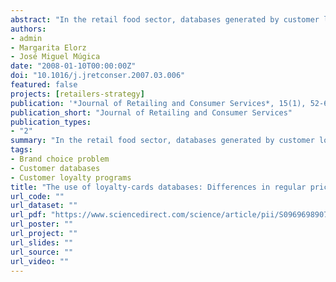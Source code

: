 ```yaml
---
abstract: "In the retail food sector, databases generated by customer loyalty programs are becoming increasingly important. The information stored in them helps retailers' decisions relating to pricing policies, promotions, inventories and category management in general. This paper analyzes the data on loyalty-card holders for 10 different product categories using multinomial logit models, and finds that the brand choice information may not be applicable to all purchases made in the outlet. Loyalty-card holders exhibit some distinctive behavior. When there are differences, card holders are less sensitive to regular prices, but they are more sensitive for price promotions in certain product categories."
authors:
- admin
- Margarita Elorz
- José Miguel Múgica
date: "2008-01-10T00:00:00Z"
doi: "10.1016/j.jretconser.2007.03.006"
featured: false
projects: [retailers-strategy]
publication: '*Journal of Retailing and Consumer Services*, 15(1), 52-62'
publication_short: "Journal of Retailing and Consumer Services"
publication_types:
- "2"
summary: "In the retail food sector, databases generated by customer loyalty programs are becoming increasingly important. The information stored in them helps retailers' decisions relating to pricing policies, promotions, inventories and category management in general. This paper analyzes the data on loyalty-card holders for 10 different product categories using multinomial logit models, and finds that the brand choice information may not be applicable to all purchases made in the outlet. Loyalty-card holders exhibit some distinctive behavior. When there are differences, card holders are less sensitive to regular prices, but they are more sensitive for price promotions in certain product categories."
tags:
- Brand choice problem
- Customer databases
- Customer loyalty programs
title: "The use of loyalty-cards databases: Differences in regular price and discount sensitivity in the brand choice decision between card and non-card holders"
url_code: ""
url_dataset: ""
url_pdf: "https://www.sciencedirect.com/science/article/pii/S0969698907000264/pdfft?md5=fd7b0ed671165e25f360ee1b2aba8a65&pid=1-s2.0-S0969698907000264-main.pdf"
url_poster: ""
url_project: ""
url_slides: ""
url_source: ""
url_video: ""
---
```



